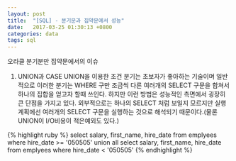 ```yaml
---
layout: post
title:  "[SQL] - 분기문과 집약문에서 성능"
date:   2017-03-25 01:30:13 +0800
categories: data
tags: sql
---
```


오라클 분기분만 집약문에서의 이슈

1. UNION과 CASE
UNION을 이용한 조건 분기는 초보자가 좋아하는 기술이며 일반 적으로 이러한 분기는 WHERE 구만 조금씩 다른 여러개의 SELECT 구문을 합쳐서 하나의 집합을 얻고자 할때 쓰인다. 하지만 이런 방법은 성능적인 측면에서 굉장히 큰 단점을 가지고 있다. 외부적으로는 하나의 SELECT 처럼 보일지 모르지만 실행계획에선 여러개의 SELECT 구문을 실행하는 것으로 해석되기 때문이다.(물론 UNION이 I/O비용이 적은예외도 있다.)


{% highlight ruby %}
select salary, first_name, hire_date from emplyees where hire_date >= '050505'
union all
select salary, first_name, hire_date from emplyees where hire_date < '050505'
{% endhighlight %}

